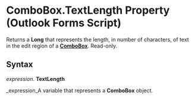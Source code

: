 
# ComboBox.TextLength Property (Outlook Forms Script)

Returns a  **Long** that represents the length, in number of characters, of text in the edit region of a **[ComboBox](31e7c1de-ee4e-b3d9-4579-7fc6b215bad3.md)**. Read-only.


## Syntax

 _expression_. **TextLength**

 _expression_A variable that represents a  **ComboBox** object.

